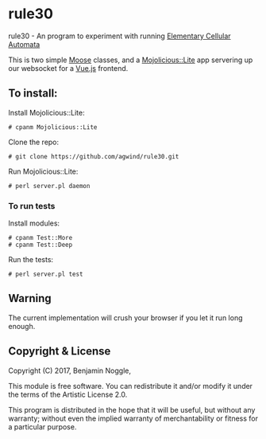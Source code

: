 rule30
======

rule30 - An program to experiment with running [Elementary Cellular Automata](http://mathworld.wolfram.com/ElementaryCellularAutomaton.html)

This is two simple [Moose](https://metacpan.org/pod/Moose) classes, and a [Mojolicious::Lite](https://metacpan.org/pod/Mojolicious::Lite) app servering up our websocket for a [Vue.js](https://vuejs.org/) frontend.

## To install:

Install Mojolicious::Lite:

    # cpanm Mojolicious::Lite

Clone the repo:

    # git clone https://github.com/agwind/rule30.git

Run Mojolicious::Lite:

    # perl server.pl daemon


### To run tests

Install modules:

    # cpanm Test::More
    # cpanm Test::Deep

Run the tests:

    # perl server.pl test

## Warning

The current implementation will crush your browser if you let it run long enough.

## Copyright & License

Copyright (C) 2017, Benjamin Noggle,

This module is free software.  You can redistribute it and/or
modify it under the terms of the Artistic License 2.0.

This program is distributed in the hope that it will be useful,
but without any warranty; without even the implied warranty of
merchantability or fitness for a particular purpose.
